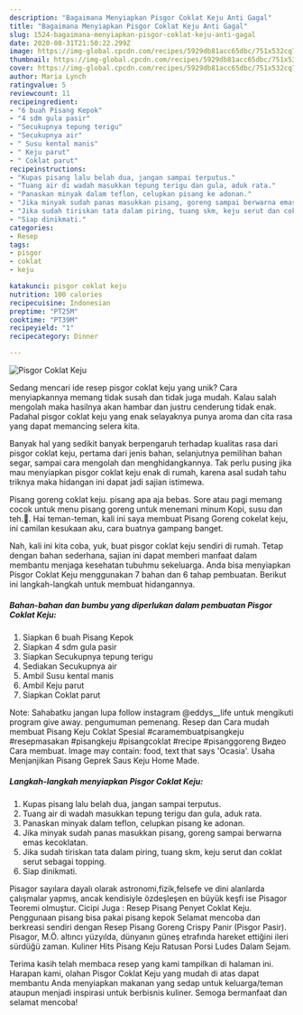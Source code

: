 ```yaml
---
description: "Bagaimana Menyiapkan Pisgor Coklat Keju Anti Gagal"
title: "Bagaimana Menyiapkan Pisgor Coklat Keju Anti Gagal"
slug: 1524-bagaimana-menyiapkan-pisgor-coklat-keju-anti-gagal
date: 2020-08-31T21:50:22.299Z
image: https://img-global.cpcdn.com/recipes/5929db81acc65dbc/751x532cq70/pisgor-coklat-keju-foto-resep-utama.jpg
thumbnail: https://img-global.cpcdn.com/recipes/5929db81acc65dbc/751x532cq70/pisgor-coklat-keju-foto-resep-utama.jpg
cover: https://img-global.cpcdn.com/recipes/5929db81acc65dbc/751x532cq70/pisgor-coklat-keju-foto-resep-utama.jpg
author: Maria Lynch
ratingvalue: 5
reviewcount: 11
recipeingredient:
- "6 buah Pisang Kepok"
- "4 sdm gula pasir"
- "Secukupnya tepung terigu"
- "Secukupnya air"
- " Susu kental manis"
- " Keju parut"
- " Coklat parut"
recipeinstructions:
- "Kupas pisang lalu belah dua, jangan sampai terputus."
- "Tuang air di wadah masukkan tepung terigu dan gula, aduk rata."
- "Panaskan minyak dalam teflon, celupkan pisang ke adonan."
- "Jika minyak sudah panas masukkan pisang, goreng sampai berwarna emas kecoklatan."
- "Jika sudah tiriskan tata dalam piring, tuang skm, keju serut dan coklat serut sebagai topping."
- "Siap dinikmati."
categories:
- Resep
tags:
- pisgor
- coklat
- keju

katakunci: pisgor coklat keju 
nutrition: 100 calories
recipecuisine: Indonesian
preptime: "PT25M"
cooktime: "PT39M"
recipeyield: "1"
recipecategory: Dinner

---
```



![Pisgor Coklat Keju](https://img-global.cpcdn.com/recipes/5929db81acc65dbc/751x532cq70/pisgor-coklat-keju-foto-resep-utama.jpg)

Sedang mencari ide resep pisgor coklat keju yang unik? Cara menyiapkannya memang tidak susah dan tidak juga mudah. Kalau salah mengolah maka hasilnya akan hambar dan justru cenderung tidak enak. Padahal pisgor coklat keju yang enak selayaknya punya aroma dan cita rasa yang dapat memancing selera kita.

Banyak hal yang sedikit banyak berpengaruh terhadap kualitas rasa dari pisgor coklat keju, pertama dari jenis bahan, selanjutnya pemilihan bahan segar, sampai cara mengolah dan menghidangkannya. Tak perlu pusing jika mau menyiapkan pisgor coklat keju enak di rumah, karena asal sudah tahu triknya maka hidangan ini dapat jadi sajian istimewa.

Pisang goreng coklat keju. pisang apa aja bebas. Sore atau pagi memang cocok untuk menu pisang goreng untuk menemani minum Kopi, susu dan teh.🍌. Hai teman-teman, kali ini saya membuat Pisang Goreng cokelat keju, ini camilan kesukaan aku, cara buatnya gampang banget.


Nah, kali ini kita coba, yuk, buat pisgor coklat keju sendiri di rumah. Tetap dengan bahan sederhana, sajian ini dapat memberi manfaat dalam membantu menjaga kesehatan tubuhmu sekeluarga. Anda bisa menyiapkan Pisgor Coklat Keju menggunakan 7 bahan dan 6 tahap pembuatan. Berikut ini langkah-langkah untuk membuat hidangannya.

<!--inarticleads1-->

##### Bahan-bahan dan bumbu yang diperlukan dalam pembuatan Pisgor Coklat Keju:

1. Siapkan 6 buah Pisang Kepok
1. Siapkan 4 sdm gula pasir
1. Siapkan Secukupnya tepung terigu
1. Sediakan Secukupnya air
1. Ambil  Susu kental manis
1. Ambil  Keju parut
1. Siapkan  Coklat parut


Note: Sahabatku jangan lupa follow instagram @eddys__life untuk mengikuti program give away. pengumuman pemenang. Resep dan Cara mudah membuat Pisang Keju Coklat Spesial #caramembuatpisangkeju #resepmasakan #pisangkeju #pisangcoklat #recipe #pisanggoreng Видео Cara membuat. Image may contain: food, text that says &#39;Ocasia&#39;. Usaha Menjanjikan Pisang Geprek Saus Keju Home Made. 

<!--inarticleads2-->

##### Langkah-langkah menyiapkan Pisgor Coklat Keju:

1. Kupas pisang lalu belah dua, jangan sampai terputus.
1. Tuang air di wadah masukkan tepung terigu dan gula, aduk rata.
1. Panaskan minyak dalam teflon, celupkan pisang ke adonan.
1. Jika minyak sudah panas masukkan pisang, goreng sampai berwarna emas kecoklatan.
1. Jika sudah tiriskan tata dalam piring, tuang skm, keju serut dan coklat serut sebagai topping.
1. Siap dinikmati.


Pisagor sayılara dayalı olarak astronomi,fizik,felsefe ve dini alanlarda çalışmalar yapmış, ancak kendisiyle özdeşleşen en büyük keşfi ise Pisagor Teoremi olmuştur. Cicipi Juga : Resep Pisang Penyet Coklat Keju. Penggunaan pisang bisa pakai pisang kepok Selamat mencoba dan berkreasi sendiri dengan Resep Pisang Goreng Crispy Panir (Pisgor Pasir). Pisagor, M.Ö. altıncı yüzyılda, dünyanın güneş etrafında hareket ettiğini ileri sürdüğü zaman. Kuliner Hits Pisang Keju Ratusan Porsi Ludes Dalam Sejam. 

Terima kasih telah membaca resep yang kami tampilkan di halaman ini. Harapan kami, olahan Pisgor Coklat Keju yang mudah di atas dapat membantu Anda menyiapkan makanan yang sedap untuk keluarga/teman ataupun menjadi inspirasi untuk berbisnis kuliner. Semoga bermanfaat dan selamat mencoba!
